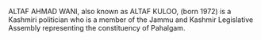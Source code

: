 ALTAF AHMAD WANI, also known as ALTAF KULOO, (born 1972) is a Kashmiri politician who is a member of the Jammu and Kashmir Legislative Assembly representing the constituency of Pahalgam.
